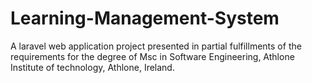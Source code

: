 # Learning-Management-System
A laravel web application project presented in partial fulfillments of the requirements for the degree of Msc in Software Engineering, Athlone Institute of technology, Athlone, Ireland.
